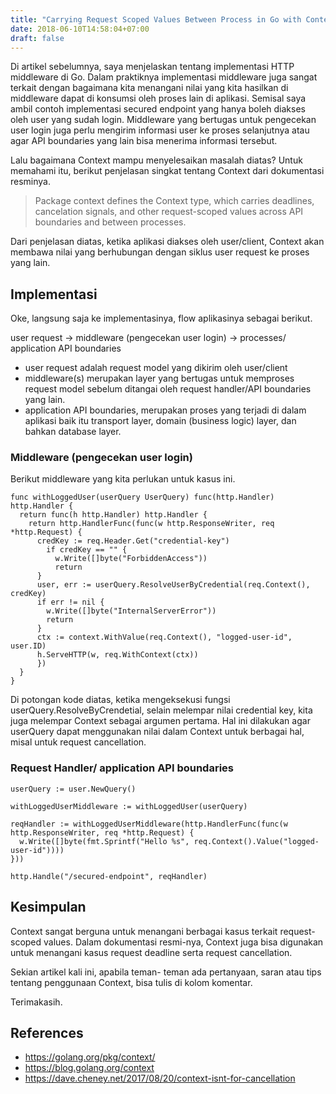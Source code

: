 ```yaml
---
title: "Carrying Request Scoped Values Between Process in Go with Context"
date: 2018-06-10T14:58:04+07:00
draft: false
---
```

Di artikel sebelumnya, saya menjelaskan tentang implementasi HTTP middleware di Go. Dalam praktiknya implementasi middleware juga sangat terkait dengan bagaimana kita menangani nilai yang kita hasilkan di middleware dapat di konsumsi oleh proses lain di aplikasi. Semisal saya ambil contoh implementasi secured endpoint yang hanya boleh diakses oleh user yang sudah login. Middleware yang bertugas untuk pengecekan user login juga perlu mengirim informasi user ke proses selanjutnya atau agar API boundaries yang lain bisa menerima informasi tersebut.

Lalu bagaimana Context mampu menyelesaikan masalah diatas? Untuk memahami itu, berikut penjelasan singkat tentang Context dari dokumentasi resminya.
> Package context defines the Context type, which carries deadlines, cancelation signals, and other request-scoped values across API boundaries and between processes.

Dari penjelasan diatas, ketika aplikasi diakses oleh user/client, Context akan membawa nilai yang berhubungan dengan siklus user request ke proses yang lain.

## Implementasi

Oke, langsung saja ke implementasinya, flow aplikasinya sebagai berikut.

user request -> middleware (pengecekan user login) -> processes/ application API boundaries

- user request adalah request model yang dikirim oleh user/client
- middleware(s) merupakan layer yang bertugas untuk memproses request model sebelum ditangai oleh request handler/API boundaries yang lain.
- application API boundaries, merupakan proses yang terjadi di dalam aplikasi baik itu transport layer, domain (business logic) layer, dan bahkan database layer.

### Middleware (pengecekan user login)
Berikut middleware yang kita perlukan untuk kasus ini.

```
func withLoggedUser(userQuery UserQuery) func(http.Handler) http.Handler {
  return func(h http.Handler) http.Handler {
    return http.HandlerFunc(func(w http.ResponseWriter, req *http.Request) {
      credKey := req.Header.Get("credential-key")
        if credKey == "" {
          w.Write([]byte("ForbiddenAccess"))
          return
      }
      user, err := userQuery.ResolveUserByCredential(req.Context(), credKey)
      if err != nil {
      	w.Write([]byte("InternalServerError"))
      	return
      }
      ctx := context.WithValue(req.Context(), "logged-user-id", user.ID)
      h.ServeHTTP(w, req.WithContext(ctx))
      })
  }
}
```

Di potongan kode diatas, ketika mengeksekusi fungsi userQuery.ResolveByCrendetial, selain melempar nilai credential key, kita juga melempar Context sebagai argumen pertama. Hal ini dilakukan agar userQuery dapat menggunakan nilai dalam Context untuk berbagai hal, misal untuk request cancellation.

### Request Handler/ application API boundaries

```
userQuery := user.NewQuery()

withLoggedUserMiddleware := withLoggedUser(userQuery)

reqHandler := withLoggedUserMiddleware(http.HandlerFunc(func(w http.ResponseWriter, req *http.Request) {
  w.Write([]byte(fmt.Sprintf("Hello %s", req.Context().Value("logged-user-id"))))
}))

http.Handle("/secured-endpoint", reqHandler)
```

## Kesimpulan

Context sangat berguna untuk menangani berbagai kasus terkait request-scoped values. Dalam dokumentasi resmi-nya, Context juga bisa digunakan untuk menangani kasus request deadline serta request cancellation.

Sekian artikel kali ini, apabila teman- teman ada pertanyaan, saran atau tips tentang penggunaan Context, bisa tulis di kolom komentar.

Terimakasih.

## References
- https://golang.org/pkg/context/
- https://blog.golang.org/context
- https://dave.cheney.net/2017/08/20/context-isnt-for-cancellation

